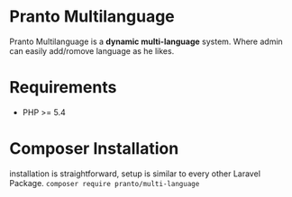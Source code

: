 # Pranto Multilanguage
Pranto Multilanguage is a **dynamic multi-language** system. Where admin can easily add/romove language as he likes.
# Requirements
- PHP >= 5.4
# Composer Installation
installation is straightforward, setup is similar to every other Laravel Package.
`composer require pranto/multi-language`


